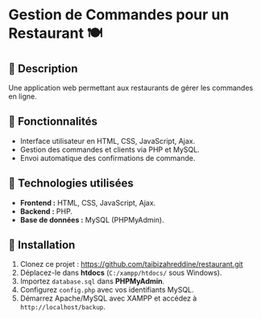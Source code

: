 # Gestion de Commandes pour un Restaurant 🍽️

## 📌 Description
Une application web permettant aux restaurants de gérer les commandes en ligne.

## 🚀 Fonctionnalités
- Interface utilisateur en HTML, CSS, JavaScript, Ajax.
- Gestion des commandes et clients via PHP et MySQL.
- Envoi automatique des confirmations de commande.

## 🔧 Technologies utilisées
- **Frontend :** HTML, CSS, JavaScript, Ajax.
- **Backend :** PHP.
- **Base de données :** MySQL (PHPMyAdmin).


## 🔧 Installation
1. Clonez ce projet : https://github.com/taibizahreddine/restaurant.git
2. Déplacez-le dans **htdocs** (`C:/xampp/htdocs/` sous Windows).
3. Importez `database.sql` dans **PHPMyAdmin**.
4. Configurez `config.php` avec vos identifiants MySQL.
5. Démarrez Apache/MySQL avec XAMPP et accédez à `http://localhost/backup`.